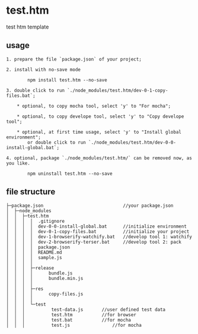 ﻿# test.htm
test htm template

## usage
	1. prepare the file `package.json` of your project;
	
	2. install with no-save mode
```
		npm install test.htm --no-save
```	
	3. double click to run `./node_modules/test.htm/dev-0-1-copy-files.bat`;
	
		* optional, to copy mocha tool, select 'y' to "For mocha";
		
		* optional, to copy develope tool, select 'y' to "Copy develope tool";
		
		* optional, at first time usage, select 'y' to "Install global environment";
			or double click to run `./node_modules/test.htm/dev-0-0-install-global.bat`;

	4. optional, package `./node_modules/test.htm/` can be removed now, as you like.
```
		npm uninstall test.htm --no-save
```	
	
## file structure

```
├─package.json								//your package.json
│  ├─node_modules
│  │  ├─test.htm
│  │  │  │  .gitignore
│  │  │  │  dev-0-0-install-global.bat		//initialize environment
│  │  │  │  dev-0-1-copy-files.bat			//initialize your project
│  │  │  │  dev-1-browserify-watchify.bat	//develop tool 1: watchify
│  │  │  │  dev-2-browserify-terser.bat		//develop tool 2: pack
│  │  │  │  package.json
│  │  │  │  README.md
│  │  │  │  sample.js
│  │  │  │
│  │  │  ├─release
│  │  │  │      bundle.js
│  │  │  │      bundle.min.js
│  │  │  │
│  │  │  ├─res
│  │  │  │      copy-files.js
│  │  │  │
│  │  │  └─test
│  │  │          test-data.js		//user defined test data
│  │  │          test.htm			//for browser
│  │  │          test.bat			//for mocha
│  │  │          test.js				//for mocha
```
